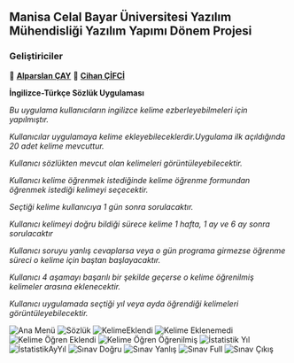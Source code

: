 ## Manisa Celal Bayar Üniversitesi Yazılım Mühendisliği Yazılım Yapımı Dönem Projesi 

### Geliştiriciler

👤 **[Alparslan ÇAY](https://github.com/alparslancay)**
👤 **[Cihan ÇİFCİ](https://github.com/cihancifci)**

**İngilizce-Türkçe Sözlük Uygulaması**




*Bu uygulama kullanıcıların ingilizce kelime ezberleyebilmeleri için yapılmıştır.*

*Kullanıcılar uygulamaya kelime ekleyebileceklerdir.Uygulama ilk açıldığında 20 adet kelime mevcuttur.*

*Kullanıcı sözlükten mevcut olan kelimeleri görüntüleyebilecektir.*

*Kullanıcı kelime öğrenmek istediğinde kelime öğrenme formundan öğrenmek istediği kelimeyi seçecektir.*

*Seçtiği kelime kullanıcıya 1 gün sonra sorulacaktır.*

*Kullanıcı kelimeyi doğru bildiği sürece kelime 1 hafta, 1 ay ve 6 ay sonra sorulacaktır*

*Kullanıcı soruyu yanlış cevaplarsa veya o gün programa girmezse öğrenme süreci o kelime için baştan başlayacaktır.*

*Kullanıcı 4 aşamayı başarılı bir şekilde geçerse o kelime öğrenilmiş kelimeler arasına eklenecektir.*

*Kullanıcı uygulamada seçtiği yıl veya ayda öğrendiği kelimeleri görüntüleyebilecektir.*


![Ana Menü](https://user-images.githubusercontent.com/50801231/57987080-8610d580-7a85-11e9-98bd-546563fdcdc6.PNG)
![Sözlük](https://user-images.githubusercontent.com/50801231/57987219-1ac80300-7a87-11e9-8b96-d8e19a5de708.PNG)
![KelimeEklendi](https://user-images.githubusercontent.com/50801231/57987199-f409cc80-7a86-11e9-9b79-9d6ce6d5acfb.PNG)
![Kelime Eklenemedi](https://user-images.githubusercontent.com/50801231/57987187-cc1a6900-7a86-11e9-8160-cb18e2a06bd9.PNG)
![Kelime Öğren Eklendi](https://user-images.githubusercontent.com/50801231/57987190-d50b3a80-7a86-11e9-8d03-15e992e3f0e2.PNG)
![Kelime Öğren Öğrenilmiş](https://user-images.githubusercontent.com/50801231/57987196-e81e0a80-7a86-11e9-8f3f-7d22dc76b561.PNG)
![İstatistik Yıl](https://user-images.githubusercontent.com/50801231/57987181-bad15c80-7a86-11e9-8f0a-095f903b657f.PNG)
![İstatistikAyYıl](https://user-images.githubusercontent.com/50801231/57987184-c45ac480-7a86-11e9-9832-69bc8d79adba.PNG)
![Sınav Doğru](https://user-images.githubusercontent.com/50801231/57987209-0552d900-7a87-11e9-96f0-5768ab6c6079.PNG)
![Sınav Yanlış](https://user-images.githubusercontent.com/50801231/57987217-14398b80-7a87-11e9-99bf-08648e7c76a7.PNG)
![Sınav Full](https://user-images.githubusercontent.com/50801231/57987212-0d127d80-7a87-11e9-88c4-ec9bc3f9d346.PNG)
![Sınav Çıkış](https://user-images.githubusercontent.com/50801231/57987203-fc620780-7a86-11e9-9127-9c8a57fe7383.PNG)
